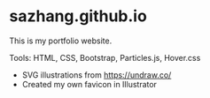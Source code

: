# sazhang.github.io
This is my portfolio website.

Tools: HTML, CSS, Bootstrap, Particles.js, Hover.css
- SVG illustrations from https://undraw.co/
- Created my own favicon in Illustrator